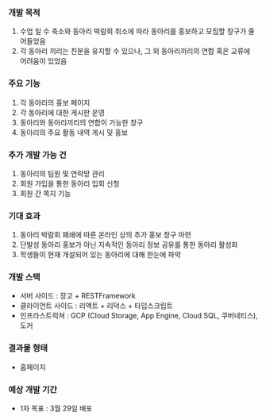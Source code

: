 ### 개발 목적 
1. 수업 일 수 축소와 동아리 박람회 취소에 따라 동아리를 홍보하고 모집할 창구가 줄어들었음
2. 각 동아리 끼리는 친분을 유지할 수 있으나, 그 외 동아리끼리의 연합 혹은 교류에 어려움이 있었음 

### 주요 기능 
1. 각 동아리의 홍보 페이지 
2. 각 동아리에 대한 게시판 운영 
3. 동아리와 동아리끼리의 연합이 가능한 창구
4. 동아리의 주요 활동 내역 게시 및 홍보

### 추가 개발 가능 건 
1. 동아리의 팀원 및 연락망 관리 
2. 회원 가입을 통한 동아리 입회 신청 
3. 회원 간 쪽지 기능 

### 기대 효과 
1. 동아리 박람회 폐쇄에 따른 온라인 상의 추가 홍보 창구 마련 
2. 단발성 동아리 홍보가 아닌 지속적인 동아리 정보 공유를 통한 동아리 활성화
3. 학생들이 현재 개설되어 있는 동아리에 대해 한눈에 파악

### 개발 스택 
* 서버 사이드 : 장고 + RESTFramework 
* 클라이언트 사이드 : 리액트 + 리덕스 + 타입스크립트 
* 인프라스트럭쳐 : GCP (Cloud Storage, App Engine, Cloud SQL, 쿠버네티스), 도커

### 결과물 형태 
* 홈페이지 

### 예상 개발 기간 
* 1차 목표 : 3월 29일 배포



